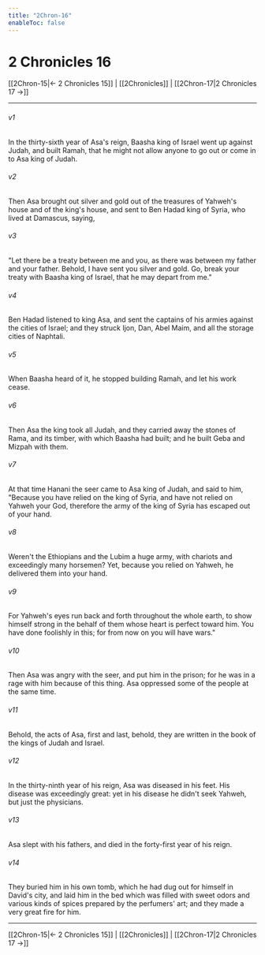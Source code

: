 ```yaml
---
title: "2Chron-16"
enableToc: false
---
```


# 2 Chronicles 16

[[2Chron-15|← 2 Chronicles 15]] | [[2Chronicles]] | [[2Chron-17|2 Chronicles 17 →]]
***



###### v1 
In the thirty-sixth year of Asa's reign, Baasha king of Israel went up against Judah, and built Ramah, that he might not allow anyone to go out or come in to Asa king of Judah. 

###### v2 
Then Asa brought out silver and gold out of the treasures of Yahweh's house and of the king's house, and sent to Ben Hadad king of Syria, who lived at Damascus, saying, 

###### v3 
"Let there be a treaty between me and you, as there was between my father and your father. Behold, I have sent you silver and gold. Go, break your treaty with Baasha king of Israel, that he may depart from me." 

###### v4 
Ben Hadad listened to king Asa, and sent the captains of his armies against the cities of Israel; and they struck Ijon, Dan, Abel Maim, and all the storage cities of Naphtali. 

###### v5 
When Baasha heard of it, he stopped building Ramah, and let his work cease. 

###### v6 
Then Asa the king took all Judah, and they carried away the stones of Rama, and its timber, with which Baasha had built; and he built Geba and Mizpah with them. 

###### v7 
At that time Hanani the seer came to Asa king of Judah, and said to him, "Because you have relied on the king of Syria, and have not relied on Yahweh your God, therefore the army of the king of Syria has escaped out of your hand. 

###### v8 
Weren't the Ethiopians and the Lubim a huge army, with chariots and exceedingly many horsemen? Yet, because you relied on Yahweh, he delivered them into your hand. 

###### v9 
For Yahweh's eyes run back and forth throughout the whole earth, to show himself strong in the behalf of them whose heart is perfect toward him. You have done foolishly in this; for from now on you will have wars." 

###### v10 
Then Asa was angry with the seer, and put him in the prison; for he was in a rage with him because of this thing. Asa oppressed some of the people at the same time. 

###### v11 
Behold, the acts of Asa, first and last, behold, they are written in the book of the kings of Judah and Israel. 

###### v12 
In the thirty-ninth year of his reign, Asa was diseased in his feet. His disease was exceedingly great: yet in his disease he didn't seek Yahweh, but just the physicians. 

###### v13 
Asa slept with his fathers, and died in the forty-first year of his reign. 

###### v14 
They buried him in his own tomb, which he had dug out for himself in David's city, and laid him in the bed which was filled with sweet odors and various kinds of spices prepared by the perfumers' art; and they made a very great fire for him.

***
[[2Chron-15|← 2 Chronicles 15]] | [[2Chronicles]] | [[2Chron-17|2 Chronicles 17 →]]
